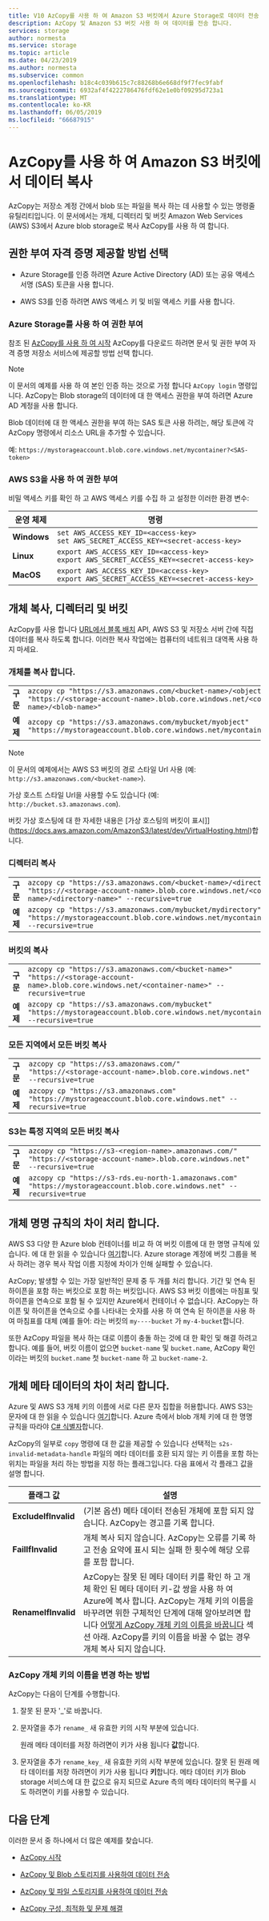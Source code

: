 ```yaml
---
title: V10 AzCopy를 사용 하 여 Amazon S3 버킷에서 Azure Storage로 데이터 전송 | Microsoft Docs
description: AzCopy 및 Amazon S3 버킷 사용 하 여 데이터를 전송 합니다.
services: storage
author: normesta
ms.service: storage
ms.topic: article
ms.date: 04/23/2019
ms.author: normesta
ms.subservice: common
ms.openlocfilehash: b18c4c039b615c7c88268b6e668df9f7fec9fabf
ms.sourcegitcommit: 6932af4f4222786476fdf62e1e0bf09295d723a1
ms.translationtype: MT
ms.contentlocale: ko-KR
ms.lasthandoff: 06/05/2019
ms.locfileid: "66687915"
---
```

# <a name="copy-data-from-amazon-s3-buckets-by-using-azcopy"></a>AzCopy를 사용 하 여 Amazon S3 버킷에서 데이터 복사

AzCopy는 저장소 계정 간에서 blob 또는 파일을 복사 하는 데 사용할 수 있는 명령줄 유틸리티입니다. 이 문서에서는 개체, 디렉터리 및 버킷 Amazon Web Services (AWS) S3에서 Azure blob storage로 복사 AzCopy를 사용 하 여 합니다.

## <a name="choose-how-youll-provide-authorization-credentials"></a>권한 부여 자격 증명 제공할 방법 선택

* Azure Storage를 인증 하려면 Azure Active Directory (AD) 또는 공유 액세스 서명 (SAS) 토큰을 사용 합니다.

* AWS S3를 인증 하려면 AWS 액세스 키 및 비밀 액세스 키를 사용 합니다.

### <a name="authorize-with-azure-storage"></a>Azure Storage를 사용 하 여 권한 부여

참조 된 [AzCopy를 사용 하 여 시작](storage-use-azcopy-v10.md) AzCopy를 다운로드 하려면 문서 및 권한 부여 자격 증명 저장소 서비스에 제공할 방법 선택 합니다.

> [!NOTE]
> 이 문서의 예제를 사용 하 여 본인 인증 하는 것으로 가정 합니다 `AzCopy login` 명령입니다. AzCopy는 Blob storage의 데이터에 대 한 액세스 권한을 부여 하려면 Azure AD 계정을 사용 합니다.
>
> Blob 데이터에 대 한 액세스 권한을 부여 하는 SAS 토큰 사용 하려는, 해당 토큰에 각 AzCopy 명령에서 리소스 URL을 추가할 수 있습니다.
>
> 예: `https://mystorageaccount.blob.core.windows.net/mycontainer?<SAS-token>`

### <a name="authorize-with-aws-s3"></a>AWS S3을 사용 하 여 권한 부여

비밀 액세스 키를 확인 하 고 AWS 액세스 키를 수집 하 고 설정한 이러한 환경 변수:

| 운영 체제 | 명령  |
|--------|-----------|
| **Windows** | `set AWS_ACCESS_KEY_ID=<access-key>`<br>`set AWS_SECRET_ACCESS_KEY=<secret-access-key>` |
| **Linux** | `export AWS_ACCESS_KEY_ID=<access-key>`<br>`export AWS_SECRET_ACCESS_KEY=<secret-access-key>` |
| **MacOS** | `export AWS_ACCESS_KEY_ID=<access-key>`<br>`export AWS_SECRET_ACCESS_KEY=<secret-access-key>`|

## <a name="copy-objects-directories-and-buckets"></a>개체 복사, 디렉터리 및 버킷

AzCopy를 사용 합니다 [URL에서 블록 배치](https://docs.microsoft.com/rest/api/storageservices/put-block-from-url) API, AWS S3 및 저장소 서버 간에 직접 데이터를 복사 하도록 합니다. 이러한 복사 작업에는 컴퓨터의 네트워크 대역폭 사용 하지 마세요.

### <a name="copy-an-object"></a>개체를 복사 합니다.

|    |     |
|--------|-----------|
| **구문** | `azcopy cp "https://s3.amazonaws.com/<bucket-name>/<object-name>" "https://<storage-account-name>.blob.core.windows.net/<container-name>/<blob-name>"` |
| **예제** | `azcopy cp "https://s3.amazonaws.com/mybucket/myobject" "https://mystorageaccount.blob.core.windows.net/mycontainer/myblob"` |

> [!NOTE]
> 이 문서의 예제에서는 AWS S3 버킷의 경로 스타일 Url 사용 (예: `http://s3.amazonaws.com/<bucket-name>`). 
>
> 가상 호스트 스타일 Url을 사용할 수도 있습니다 (예: `http://bucket.s3.amazonaws.com`). 
>
> 버킷 가상 호스팅에 대 한 자세한 내용은 [가상 호스팅의 버킷이 표시]] (https://docs.aws.amazon.com/AmazonS3/latest/dev/VirtualHosting.html)합니다.

### <a name="copy-a-directory"></a>디렉터리 복사

|    |     |
|--------|-----------|
| **구문** | `azcopy cp "https://s3.amazonaws.com/<bucket-name>/<directory-name>" "https://<storage-account-name>.blob.core.windows.net/<container-name>/<directory-name>" --recursive=true` |
| **예제** | `azcopy cp "https://s3.amazonaws.com/mybucket/mydirectory" "https://mystorageaccount.blob.core.windows.net/mycontainer/mydirectory" --recursive=true` |

### <a name="copy-a-bucket"></a>버킷의 복사

|    |     |
|--------|-----------|
| **구문** | `azcopy cp "https://s3.amazonaws.com/<bucket-name>" "https://<storage-account-name>.blob.core.windows.net/<container-name>" --recursive=true` |
| **예제** | `azcopy cp "https://s3.amazonaws.com/mybucket" "https://mystorageaccount.blob.core.windows.net/mycontainer" --recursive=true` |

### <a name="copy-all-buckets-in-all-regions"></a>모든 지역에서 모든 버킷 복사

|    |     |
|--------|-----------|
| **구문** | `azcopy cp "https://s3.amazonaws.com/" "https://<storage-account-name>.blob.core.windows.net" --recursive=true` |
| **예제** | `azcopy cp "https://s3.amazonaws.com" "https://mystorageaccount.blob.core.windows.net" --recursive=true` |

### <a name="copy-all-buckets-in-a-specific-s3-region"></a>S3는 특정 지역의 모든 버킷 복사

|    |     |
|--------|-----------|
| **구문** | `azcopy cp "https://s3-<region-name>.amazonaws.com/" "https://<storage-account-name>.blob.core.windows.net" --recursive=true` |
| **예제** | `azcopy cp "https://s3-rds.eu-north-1.amazonaws.com" "https://mystorageaccount.blob.core.windows.net" --recursive=true` |

## <a name="handle-differences-in-object-naming-rules"></a>개체 명명 규칙의 차이 처리 합니다.

AWS S3 다양 한 Azure blob 컨테이너를 비교 하 여 버킷 이름에 대 한 명명 규칙에 있습니다. 에 대 한 읽을 수 있습니다 [여기](https://docs.aws.amazon.com/AmazonS3/latest/dev/BucketRestrictions.html#bucketnamingrules)합니다. Azure storage 계정에 버킷 그룹을 복사 하려는 경우 복사 작업 이름 지정에 차이가 인해 실패할 수 있습니다.

AzCopy; 발생할 수 있는 가장 일반적인 문제 중 두 개를 처리 합니다. 기간 및 연속 된 하이픈을 포함 하는 버킷으로 포함 하는 버킷입니다. AWS S3 버킷 이름에는 마침표 및 하이픈을 연속으로 포함 될 수 있지만 Azure에서 컨테이너 수 없습니다. AzCopy는 하이픈 및 하이픈을 연속으로 수를 나타내는 숫자를 사용 하 여 연속 된 하이픈을 사용 하 여 마침표를 대체 (예를 들어: 라는 버킷의 `my----bucket` 가 `my-4-bucket`합니다. 

또한 AzCopy 파일을 복사 하는 대로 이름이 충돌 하는 것에 대 한 확인 및 해결 하려고 합니다. 예를 들어, 버킷 이름이 없으면 `bucket-name` 및 `bucket.name`, AzCopy 확인 이라는 버킷의 `bucket.name` 첫 `bucket-name` 하 고 `bucket-name-2`.

## <a name="handle-differences-in-object-metadata"></a>개체 메타 데이터의 차이 처리 합니다.

Azure 및 AWS S3 개체 키의 이름에 서로 다른 문자 집합을 허용합니다. AWS S3는 문자에 대 한 읽을 수 있습니다 [여기](https://docs.aws.amazon.com/AmazonS3/latest/dev/UsingMetadata.html#object-keys)합니다. Azure 측에서 blob 개체 키에 대 한 명명 규칙을 따라야 [ C# 식별자](https://docs.microsoft.com/dotnet/csharp/language-reference/)합니다.

AzCopy의 일부로 `copy` 명령에 대 한 값을 제공할 수 있습니다 선택적는 `s2s-invalid-metadata-handle` 파일의 메타 데이터를 호환 되지 않는 키 이름을 포함 하는 위치는 파일을 처리 하는 방법을 지정 하는 플래그입니다. 다음 표에서 각 플래그 값을 설명 합니다.

| 플래그 값 | 설명  |
|--------|-----------|
| **ExcludeIfInvalid** | (기본 옵션) 메타 데이터 전송된 개체에 포함 되지 않습니다. AzCopy는 경고를 기록 합니다. |
| **FailIfInvalid** | 개체 복사 되지 않습니다. AzCopy는 오류를 기록 하 고 전송 요약에 표시 되는 실패 한 횟수에 해당 오류를 포함 합니다.  |
| **RenameIfInvalid**  | AzCopy는 잘못 된 메타 데이터 키를 확인 하 고 개체 확인 된 메타 데이터 키-값 쌍을 사용 하 여 Azure에 복사 합니다. AzCopy는 개체 키의 이름을 바꾸려면 위한 구체적인 단계에 대해 알아보려면 합니다 [어떻게 AzCopy 개체 키의 이름을 바꿉니다](#rename-logic) 섹션 아래. AzCopy를 키의 이름을 바꿀 수 없는 경우 개체 복사 되지 않습니다. |

<a id="rename-logic" />

### <a name="how-azcopy-renames-object-keys"></a>AzCopy 개체 키의 이름을 변경 하는 방법

AzCopy는 다음이 단계를 수행합니다.

1. 잘못 된 문자 '_'로 바꿉니다.

2. 문자열을 추가 `rename_` 새 유효한 키의 시작 부분에 있습니다.

   원래 메타 데이터를 저장 하려면이 키가 사용 됩니다 **값**합니다.

3. 문자열을 추가 `rename_key_` 새 유효한 키의 시작 부분에 있습니다.
   잘못 된 원래 메타 데이터를 저장 하려면이 키가 사용 됩니다 **키**합니다.
   메타 데이터 키가 Blob storage 서비스에 대 한 값으로 유지 되므로 Azure 측의 메타 데이터의 복구를 시도 하려면이 키를 사용할 수 있습니다.

## <a name="next-steps"></a>다음 단계

이러한 문서 중 하나에서 더 많은 예제를 찾습니다.

- [AzCopy 시작](storage-use-azcopy-v10.md)

- [AzCopy 및 Blob 스토리지를 사용하여 데이터 전송](storage-use-azcopy-blobs.md)

- [AzCopy 및 파일 스토리지를 사용하여 데이터 전송](storage-use-azcopy-files.md)

- [AzCopy 구성, 최적화 및 문제 해결](storage-use-azcopy-configure.md)